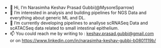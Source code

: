 - 👋 Hi, I’m Narasimha Keshav Prasad Gubbi(@MysoreSparrow)
- 👀 I’m interested in analysis and building pipelines for NGS Data and everything about generic ML and DL.
- 🌱 I’m currently developing pipelines to anallyse scRNASeq Data and scATACSeq data related to small intestinal epithelium.
- 📫 You could reach me by writing to : keshav.prasad.gubbi@gmail.com or on https://www.linkedin.com/in/narasimha-keshav-gubbi-b0801119b/

<!---
MysoreSparrow/MysoreSparrow is a ✨ special ✨ repository because its `README.md` (this file) appears on your GitHub profile.
You can click the Preview link to take a look at your changes.
--->
